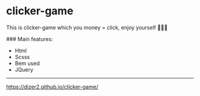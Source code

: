 # clicker-game
This is clicker-game which you money = click, enjoy yourself 🙂😎😉
<div></div>
### Main features: 


 - Html
 - Scsss
 - Bem used
 - JQuery

---

https://dizer2.github.io/clicker-game/
